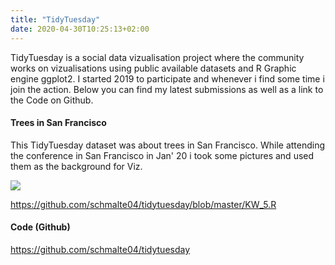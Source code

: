 ```yaml
---
title: "TidyTuesday"
date: 2020-04-30T10:25:13+02:00
---
```


TidyTuesday is a social data vizualisation project where the community works on vizualisations using public available datasets and R Graphic engine ggplot2. I started 2019 to participate and whenever i find some time i join the action. Below you can find my latest submissions as well as a link to the Code on Github.

#### Trees in San Francisco
This TidyTuesday dataset was about trees in San Francisco. While attending the conference in San Francisco in Jan' 20 i took some pictures and used them as the background for Viz.

![](https://twitter.com/schmalte04/status/1222039544956170242/photo/1)

https://github.com/schmalte04/tidytuesday/blob/master/KW_5.R


#### Code (Github)
https://github.com/schmalte04/tidytuesday
